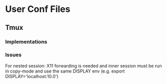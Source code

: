 <h1>User Conf Files</h1>
<h2>Tmux</h2>
<h3>Implementations</h3>
<h3>Issues</h3>
For nested session: X11 forwarding is needed and inner session must be run in copy-mode and use the same DISPLAY env (e.g. export DISPLAY='localhost:10.0')
